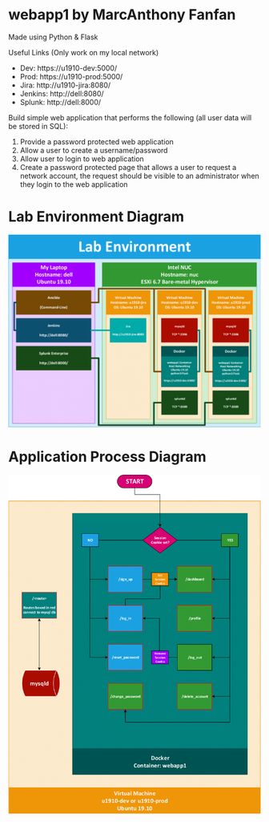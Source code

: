 # webapp1 by MarcAnthony Fanfan

Made using Python & Flask

Useful Links (Only work on my local network)

- Dev: https://u1910-dev:5000/
- Prod: https://u1910-prod:5000/
- Jira: http://u1910-jira:8080/
- Jenkins: http://dell:8080/
- Splunk: http://dell:8000/

Build simple web application that performs the following (all user data will be stored in SQL):
1. Provide a password protected web application
2. Allow a user to create a username/password
3. Allow user to login to web application
4. Create a password protected page that allows a user to request a network account, the request should be visible to an administrator when they login to the web application

# Lab Environment Diagram
![Lab Environment Diagram](lab_environment.png)

# Application Process Diagram
![Application Process Diagram](application_process.png)